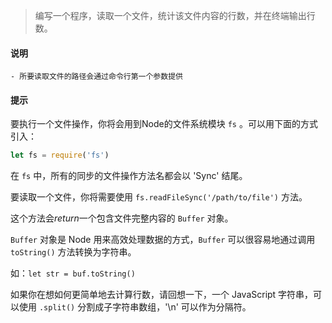 
> 编写一个程序，读取一个文件，统计该文件内容的行数，并在终端输出行数。

#### 说明

    - 所要读取文件的路径会通过命令行第一个参数提供


#### 提示

要执行一个文件操作，你将会用到Node的文件系统模块 `fs` 。可以用下面的方式引入：

```js
let fs = require('fs')
```

在 `fs` 中，所有的同步的文件操作方法名都会以 'Sync' 结尾。

要读取一个文件，你将需要使用  `fs.readFileSync('/path/to/file')` 方法。

这个方法会*return*一个包含文件完整内容的 `Buffer` 对象。

`Buffer` 对象是 Node 用来高效处理数据的方式，`Buffer` 可以很容易地通过调用 `toString()` 方法转换为字符串。

如：`let str = buf.toString()`

如果你在想如何更简单地去计算行数，请回想一下，一个 JavaScript 字符串，可以使用 `.split()` 分割成子字符串数组，'\n' 可以作为分隔符。
